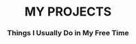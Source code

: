 <h1 align="center">MY PROJECTS</h1>
<h3 align="center">Things I Usually Do in My Free Time</h3><br>
